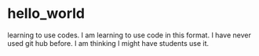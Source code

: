 # hello_world
learning to use codes. 
I am learning to use code in this format. I have never used git hub before. I am thinking I might have students use it. 
